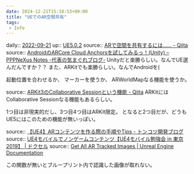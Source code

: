```yaml
---
date: 2024-12-21T15:18:53+09:00
title: "UEでのAR空間共有"
tags:
 - Info
---
```


daily:: [2022-09-21](Daily_Note/2022-09-21.md)
up:: [UE5.0.2](../Bar/App/UE5.0.2.md)
source:: [ARで空間を共有するには…… - Qiita](https://qiita.com/SAyanada9/items/806f202ccfc1ba55619a)
source:: [AndroidのARCore Cloud Anchorsを試してみるっ！(Unity) – PPPNeXus Notes -代表の気まぐれブログ-](https://pppnexus.com/official/2019/03/19/cloud_anchors_howto/)
Unityだと楽勝らしい。なんでUE選んだんですか？？
また、ARKitでも楽勝らしい。なんでAndroidを(

起動位置を合わせるか、
マーカーを使うか、
ARWorldMapなる機能を使うか。

source:: [ARKit3のCollaborative Sessionという機能 - Qiita](https://qiita.com/SAyanada9/items/d6005fbdec49881c738d)
ARKitにはCollaborative Sessionなる機能もあるらしい。

1つ目は非現実的だし、3つ目4つ目はARKit限定。
となると2つ目だが、どうもUE5にはこのための機能が無いっぽい。

source:: [【UE4】ARコンテンツを作る際の手順やTips - トンコツ開発ブログ](https://shuntaendo.hatenablog.com/entry/2020/12/20/013500)
source:: [UE4モバイルでノンゲームコンテンツ【UE4モバイル勉強会 in 東京 2019】 | ドクセル](https://www.docswell.com/s/EpicGamesJapan/ZGLQ85-UE4_MobileStudy_NonGame#p25)
source:: [Get All AR Tracked Images | Unreal Engine Documentation](https://docs.unrealengine.com/4.26/en-US/BlueprintAPI/ARAugmentedReality/Tracking/GetAllARTrackedImages/)

この関数が無いとブループリント内で認識した画像が取れない。

